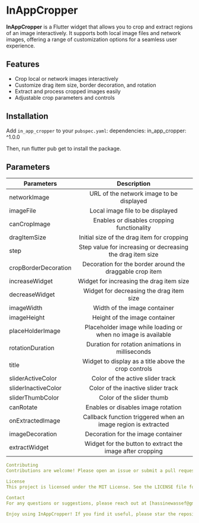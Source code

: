 # InAppCropper

**InAppCropper** is a Flutter widget that allows you to crop and extract regions of an image interactively. It supports both local image files and network images, offering a range of customization options for a seamless user experience.

## Features

- Crop local or network images interactively
- Customize drag item size, border decoration, and rotation
- Extract and process cropped images easily
- Adjustable crop parameters and controls

## Installation

Add `in_app_cropper` to your `pubspec.yaml`:
dependencies:
  in_app_cropper: ^1.0.0

Then, run flutter pub get to install the package.
## Parameters

| Parameters        | Description
| ------------- |:-------------:|
| networkImage      | URL of the network image to be displayed
| imageFile      | Local image file to be displayed
| canCropImage | Enables or disables cropping functionality
| dragItemSize | Initial size of the drag item for cropping
| step | Step value for increasing or decreasing the drag item size
| cropBorderDecoration | Decoration for the border around the draggable crop item
| increaseWidget | Widget for increasing the drag item size
| decreaseWidget | Widget for decreasing the drag item size
| imageWidth | Width of the image container
| imageHeight | Height of the image container
| placeHolderImage | Placeholder image while loading or when no image is available
| rotationDuration | Duration for rotation animations in milliseconds
| title | Widget to display as a title above the crop controls
| sliderActiveColor | Color of the active slider track
| sliderInactiveColor | Color of the inactive slider track
| sliderThumbColor | Color of the slider thumb
| canRotate | Enables or disables image rotation
| onExtractedImage | Callback function triggered when an image region is extracted
| imageDecoration | Decoration for the image container
| extractWidget | Widget for the button to extract the image after cropping


```yaml
Contributing
Contributions are welcome! Please open an issue or submit a pull request on GitHub.

License
This project is licensed under the MIT License. See the LICENSE file for details.

Contact
For any questions or suggestions, please reach out at [hassinewassef@gmail.com].

Enjoy using InAppCropper! If you find it useful, please star the repository on GitHub.


